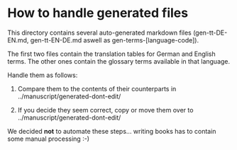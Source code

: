 # How to handle generated files

This directory contains several auto-generated markdown files
(gen-tt-DE-EN.md, gen-tt-EN-DE.md aswell as gen-terms-[language-code]).

The first two files contain the translation tables for German and English terms.
The other ones contain the glossary terms available in that language.

Handle them as follows:

1. Compare them to the contents of their counterparts in ../manuscript/generated-dont-edit/

2. If you decide they seem correct, copy or move them over to ../manuscript/generated-dont-edit/


We decided **not** to automate these steps... writing books has to contain some manual processing :-)

